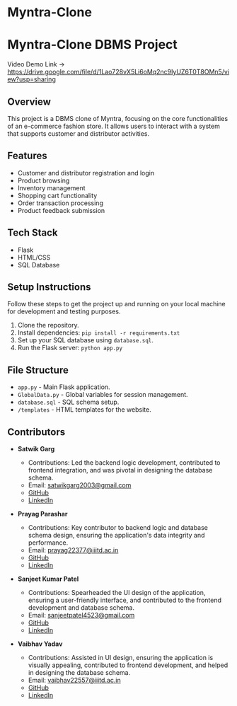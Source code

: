 # Myntra-Clone
# Myntra-Clone DBMS Project

Video Demo Link -> https://drive.google.com/file/d/1Lao728vX5Li6oMq2nc9IyUZ6T0T8OMn5/view?usp=sharing

## Overview
This project is a DBMS clone of Myntra, focusing on the core functionalities of an e-commerce fashion store. It allows users to interact with a system that supports customer and distributor activities.

## Features
- Customer and distributor registration and login
- Product browsing
- Inventory management
- Shopping cart functionality
- Order transaction processing
- Product feedback submission

## Tech Stack
- Flask
- HTML/CSS
- SQL Database

## Setup Instructions
Follow these steps to get the project up and running on your local machine for development and testing purposes.

1. Clone the repository.
2. Install dependencies: `pip install -r requirements.txt`
3. Set up your SQL database using `database.sql`.
4. Run the Flask server: `python app.py`

## File Structure
- `app.py` - Main Flask application.
- `GlobalData.py` - Global variables for session management.
- `database.sql` - SQL schema setup.
- `/templates` - HTML templates for the website.

## Contributors

- **Satwik Garg**
  - Contributions: Led the backend logic development, contributed to frontend integration, and was pivotal in designing the database schema.
  - Email: satwikgarg2003@gmail.com
  - [GitHub](https://github.com/satwikgarg2022461)
  - [LinkedIn](https://www.linkedin.com/in/satwik-garg-67a926247/)

- **Prayag Parashar**
  - Contributions: Key contributor to backend logic and database schema design, ensuring the application's data integrity and performance.
  - Email: prayag22377@iiitd.ac.in
  - [GitHub](https://github.com/Prayag-18)
  - [LinkedIn](https://www.linkedin.com/in/prayag-parashar-943640257)

- **Sanjeet Kumar Patel**
  - Contributions: Spearheaded the UI design of the application, ensuring a user-friendly interface, and contributed to the frontend development and database schema.
  - Email: sanjeetpatel4523@gmail.com
  - [GitHub](https://github.com/Sanjeet63)
  - [LinkedIn](https://www.linkedin.com/in/sanjeet-kumar-patel-08785725a/)

- **Vaibhav Yadav**
  - Contributions: Assisted in UI design, ensuring the application is visually appealing, contributed to frontend development, and helped in designing the database schema.
  - Email: vaibhav22557@iiitd.ac.in
  - [GitHub](https://github.com/vaibhavvyadavv)
  - [LinkedIn](https://www.linkedin.com/in/vaibhav-yadav-517530270/)
